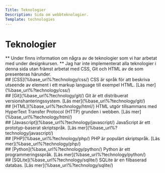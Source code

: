 ```yaml
---
Title: Teknologier
Description: Sida om webbteknologier.
Template: technologies
---
```

Teknologier
==========================

<div class="tech-intro" markdown="1">
** Under finns information om några av de teknologier som vi har arbetat med under designkursen. **   
Jag har inte implementerat alla teknologier i denna sida utan främst arbetat med CSS, Git och HTML av de som presenteras härunder. 
</div>


<div class="item1" markdown="1">
## [CSS](%base_url%?technology/css/)
CSS är språk för att beskriva utseende av element i ett markup language till exempel HTML.  
[Läs mer](%base_url%?technology/css/)
</div>

<div class="item2" markdown="1">
## [Git](%base_url%?technology/git/)
Git är ett distribuerat versionshanteringssystem.  
[Läs mer](%base_url%?technology/git/)
</div>

<div class="item3" markdown="1">
## [HTML](%base_url%?technology/html/)
HTML utgör tillsammans med HyperText Transfer Protocol (HTTP) grunden i webben.  
[Läs mer](%base_url%?technology/html/)
</div>

<div class="item4" markdown="1">
## [Javascript](%base_url%?technology/javascript/)
JavaScript är ett prototyp-baserat skriptspråk.  
[Läs mer](%base_url%?technology/javascript/)
</div>

<div class="item5" markdown="1">
## [PHP](%base_url%?technology/php/)
PHP är populärt skriptspråk.  
[Läs mer](%base_url%?technology/php/)
</div>

<div class="item6" markdown="1">
## [Python](%base_url%?technology/python/)
Python är ett programmeringsspråk.  
[Läs mer](%base_url%?technology/python/)
</div>

<div class="item7" markdown="1">
## [SQLite](%base_url%?technology/sqlite/)
SQLite är en filbaserad databas.  
[Läs mer](%base_url%?technology/sqlite/)
</div>


